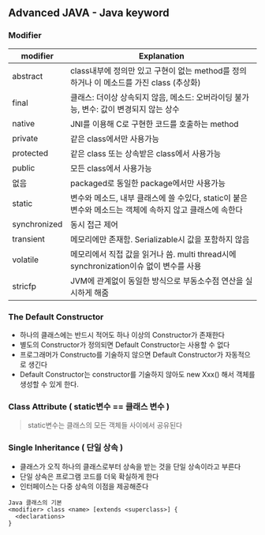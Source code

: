 Advanced JAVA - Java keyword
---
### Modifier
modifier|Explanation
--------|-----------|
abstract|class내부에 정의만 있고 구현이 없는 method를 정의하거나 이 메소드를 가진 class (추상화)
final|클래스: 더이상 상속되지 않음, 메소드: 오버라이딩 불가능, 변수: 값이 변경되지 않는 상수
native|JNI를 이용해 C로 구현한 코드를 호출하는 method
private|같은 class에서만 사용가능
protected|같은 class 또는 상속받은 class에서 사용가능
public|모든 class에서 사용가능
없음|packaged로 동일한 package에서만 사용가능
static|변수와 메소드, 내부 클래스에 쓸 수있다, static이 붙은 변수와 메소드는 객체에 속하지 않고 클래스에 속한다
synchronized|동시 접근 제어
transient|메모리에만 존재함. Serializable시 값을 포함하지 않음
volatile|메모리에서 직접 값을 읽거나 씀. multi thread시에 synchronization이슈 없이 변수를 사용
stricfp|JVM에 관계없이 동일한 방식으로 부동소수점 연산을 실시하게 해줌

### The Default Constructor
* 하나의 클래스에는 반드시 적어도 하나 이상의 Constructor가 존재한다
* 별도의 Constructor가 정의되면 Default Constructor는 사용할 수 없다
* 프로그래머가 Constructo를 기술하지 않으면 Default Constructor가 자동적으로 생긴다
* Default Constructor는 constructor를 기술하지 않아도 new Xxx() 해서 객체를 생성할 수 있게 한다.

### Class Attribute ( static변수 == 클래스 변수 )
> static변수는 클래스의 모든 객체들 사이에서 공유된다

### Single Inheritance ( 단일 상속 )
* 클래스가 오직 하나의 클래스로부터 상속을 받는 것을 단일 상속이라고 부른다
* 단일 상속은 프로그램 코드를 더욱 확실하게 한다
* 인터페이스는 다중 상속의 이점을 제공해준다

```
Java 클래스의 기본 
<modifier> class <name> [extends <superclass>] {
  <declarations>
}

```
